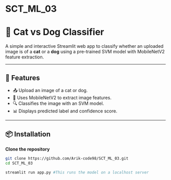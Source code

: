 # SCT_ML_03

# 🐾 Cat vs Dog Classifier

A simple and interactive Streamlit web app to classify whether an uploaded image is of a **cat** or a **dog** using a pre-trained SVM model with MobileNetV2 feature extraction.

---

## 🚀 Features

- 📤 Upload an image of a cat or dog.
- 🤖 Uses MobileNetV2 to extract image features.
- 🔍 Classifies the image with an SVM model.
- 📊 Displays predicted label and confidence score.

---

## 📦 Installation

 **Clone the repository**
   ```bash
   git clone https://github.com/Arik-code98/SCT_ML_03.git
   cd SCT_ML_03

   streamlit run app.py #This runs the model on a localhost server

